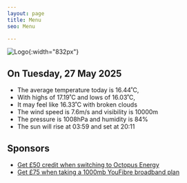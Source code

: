 ```yaml
---
layout: page
title: Menu
seo: Menu

---
```


![Logo](/images/logo.jpg){:width="832px"}

<!-- weather_marker starts -->
## On Tuesday, 27 May 2025

- The average temperature today is 16.44˚C,
- With highs of 17.19˚C and lows of 16.03˚C,
- It may feel like 16.33˚C with broken clouds
- The wind speed is 7.6m/s and visibility is 10000m
- The pressure is 1008hPa and humidity is 84%
- The sun will rise at 03:59 and set at 20:11

<!-- weather_marker ends -->

## Sponsors

- [Get £50 credit when switching to Octopus Energy](https://bit.ly/3oD1nnS)
- [Get £75 when taking a 1000mb YouFibre broadband plan](https://aklam.io/91zWhU?)
